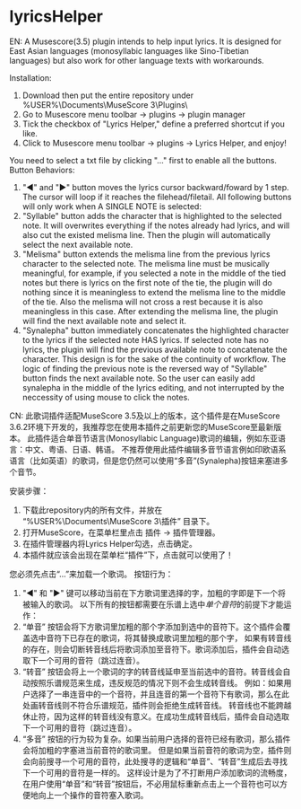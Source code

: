 # lyricsHelper
EN:
A Musescore(3.5) plugin intends to help input lyrics. 
It is designed for East Asian languages (monosyllabic languages like Sino-Tibetian languages) 
but also work for other language texts with workarounds.

Installation:
1. Download then put the entire repository under %USER%\Documents\MuseScore 3\Plugins\
2. Go to Musescore menu toolbar -> plugins -> plugin manager
3. Tick the checkbox of "Lyrics Helper," define a preferred shortcut if you like.
4. Click to Musescore menu toolbar -> plugins -> Lyrics Helper, and enjoy!

You need to select a txt file by clicking "..." first to enable all the buttons.
Button Behaviors:
1. "◀" and "▶" button moves the lyrics cursor backward/foward by 1 step. The cursor will loop if it reaches the filehead/filetail.
All following buttons will only work when A SINGLE NOTE is selected:
2. "Syllable" button adds the character that is highlighted to the selected note. It will overwrites everything if the notes already had
lyrics, and will also cut the existed melisma line. Then the plugin will automatically select the next available note. 
3. "Melisma" button extends the melisma line from the previous lyrics character to the selected note. 
The melisma line must be musically meaningful, for example, if you selected a note in the middle of the tied notes but there is 
lyrics on the first note of the tie, the plugin will do nothing since it is meaningless to extend the melisma line 
to the middle of the tie. Also the melisma will not cross a rest because it is also meaningless in this case. 
After extending the melisma line, the plugin will find the next available note and select it.
4. "Synalepha" button immediately concatenates the highlighted character to the lyrics if the selected note HAS lyrics.
If selected note has no lyrics, the plugin will find the previous available note to concatenate the character.
This design is for the sake of the continuity of workflow. The logic of finding the previous note is the reversed way of
"Syllable" button finds the next available note. So the user can easily add synalepha in the middle of the lyrics editing, and not
interrupted by the neccessity of using mouse to click the notes.

CN:
此歌词插件适配MuseScore 3.5及以上的版本，这个插件是在MuseScore 3.6.2环境下开发的，我推荐您在使用本插件之前更新您的MuseScore至最新版本。
此插件适合单音节语言(Monosyllabic Language)歌词的编辑，例如东亚语言：中文、粤语、日语、韩语。
不推荐使用此插件编辑多音节语言例如印欧语系语言（比如英语）的歌词，但是您仍然可以使用“多音”(Synalepha)按钮来塞进多个音节。

安装步骤：
1. 下载此repository内的所有文件，并放在 “%USER%\Documents\MuseScore 3\插件” 目录下。
2. 打开MuseScore，在菜单栏里点击 插件 -> 插件管理器。
3. 在插件管理器内将Lyrics Helper勾选，点击确定。
4. 本插件就应该会出现在菜单栏“插件”下，点击就可以使用了！

您必须先点击“...”来加载一个歌词。
按钮行为：
1. "◀" 和 "▶" 键可以移动当前在下方歌词里选择的字，加粗的字即是下一个将被输入的歌词。
以下所有的按钮都需要在乐谱上选中*单个音符*的前提下才能运作：
2. “单音” 按钮会将下方歌词里加粗的那个字添加到选中的音符下。这个插件会覆盖选中音符下已存在的歌词，将其替换成歌词里加粗的那个字，
如果有转音线的存在，则会切断转音线后将歌词添加至音符下。歌词添加后，插件会自动选取下一个可用的音符（跳过连音）。
3. “转音” 按钮会将上一个歌词的字的转音线延申至当前选中的音符。转音线会自动按照乐谱规范来生成，违反规范的情况下则不会生成转音线。
例如：如果用户选择了一串连音中的一个音符，并且连音的第一个音符下有歌词，那么在此处画转音线则不符合乐谱规范，插件则会拒绝生成转音线。
转音线也不能跨越休止符，因为这样的转音线没有意义。在成功生成转音线后，插件会自动选取下一个可用的音符（跳过连音）。
4. “多音” 按钮的行为较为复杂。如果当前用户选择的音符已经有歌词，那么插件会将加粗的字塞进当前音符的歌词里。
但是如果当前音符的歌词为空，插件则会向前搜寻一个可用的音符，此处搜寻的逻辑和“单音”、“转音”生成后去寻找下一个可用的音符是一样的。
这样设计是为了不打断用户添加歌词的流畅度，在用户使用“单音”和“转音”按钮后，不必用鼠标重新点击上一个音符也可以方便地向上一个操作的音符塞入歌词。
